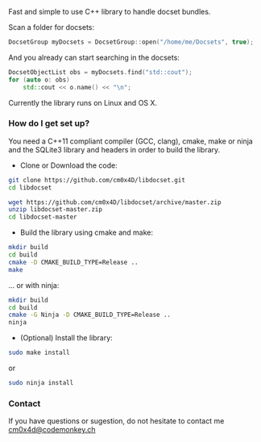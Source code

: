 Fast and simple to use C++ library to handle docset bundles.

Scan a folder for docsets:
```c++
DocsetGroup myDocsets = DocsetGroup::open("/home/me/Docsets", true);
```

And you already can start searching in the docsets:
```c++
DocsetObjectList obs = myDocsets.find("std::cout");
for (auto o: obs)
    std::cout << o.name() << "\n";
```

Currently the library runs on Linux and OS X.

### How do I get set up? ###

You need a C++11 compliant compiler (GCC, clang), cmake, make or ninja and the SQLite3 library and headers in order to build the library.

- Clone or Download the code:
```bash
git clone https://github.com/cm0x4D/libdocset.git
cd libdocset
```
```bash
wget https://github.com/cm0x4D/libdocset/archive/master.zip
unzip libdocset-master.zip
cd libdocset-master
```

- Build the library using cmake and make:
```bash
mkdir build
cd build
cmake -D CMAKE_BUILD_TYPE=Release ..
make
```
... or with ninja:
```bash
mkdir build
cd build
cmake -G Ninja -D CMAKE_BUILD_TYPE=Release ..
ninja
```

- (Optional) Install the library:
```bash
sudo make install
```
or
```bash
sudo ninja install
```

### Contact ###

If you have questions or sugestion, do not hesitate to contact me cm0x4d@codemonkey.ch
